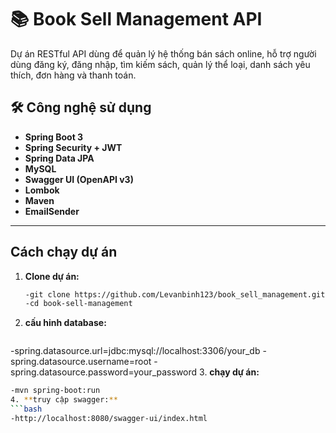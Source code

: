 # 📚 Book Sell Management API

Dự án RESTful API dùng để quản lý hệ thống bán sách online, hỗ trợ người dùng đăng ký, đăng nhập, tìm kiếm sách, quản lý thể loại, danh sách yêu thích, đơn hàng và thanh toán.

## 🛠️ Công nghệ sử dụng

- **Spring Boot 3**
- **Spring Security + JWT**
- **Spring Data JPA**
- **MySQL**
- **Swagger UI (OpenAPI v3)**
- **Lombok**
- **Maven**
- **EmailSender**
---
##  Cách chạy dự án
1. **Clone dự án:**
   ```bash
   -git clone https://github.com/Levanbinh123/book_sell_management.git
   -cd book-sell-management
2. **cấu hinh database:**
   ```bash
-spring.datasource.url=jdbc:mysql://localhost:3306/your_db
-spring.datasource.username=root
-spring.datasource.password=your_password
3. **chạy dự án:**
```bash
-mvn spring-boot:run
4. **truy cập swagger:**
```bash
-http://localhost:8080/swagger-ui/index.html
